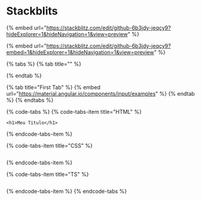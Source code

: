 # Stackblits

{% embed url="https://stackblitz.com/edit/github-6b3jdy-jeqcy9?hideExplorer=1&hideNavigation=1&view=preview" %}

{% embed url="https://stackblitz.com/edit/github-6b3jdy-jeqcy9?embed=1&hideExplorer=1&hideNavigation=1&view=preview" %}

{% tabs %}
{% tab title="" %}

{% endtab %}

{% tab title="First Tab" %}
{% embed url="https://material.angular.io/components/input/examples" %}
{% endtab %}
{% endtabs %}

{% code-tabs %}
{% code-tabs-item title="HTML" %}
```markup
<h1>Meu Titulo</h1>
```
{% endcode-tabs-item %}

{% code-tabs-item title="CSS" %}
```

```
{% endcode-tabs-item %}

{% code-tabs-item title="TS" %}
```

```
{% endcode-tabs-item %}
{% endcode-tabs %}



